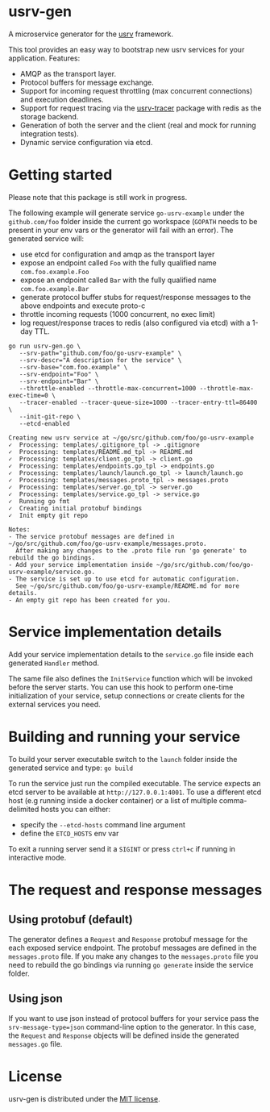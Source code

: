# usrv-gen

A microservice generator for the [usrv](https://github.com/achilleasa/usrv) framework.

This tool provides an easy way to bootstrap new usrv services for your application. Features:
- AMQP as the transport layer.
- Protocol buffers for message exchange.
- Support for incoming request throttling (max concurrent connections) and execution deadlines.
- Support for request tracing via the [usrv-tracer](https://github.com/achilleasa/usrv-tracer) package with redis as the storage backend.
- Generation of both the server and the client (real and mock for running integration tests).
- Dynamic service configuration via etcd.

# Getting started

Please note that this package is still work in progress.

The following example will generate service `go-usrv-example` under the `github.com/foo` folder inside the current
go workspace (`GOPATH` needs to be present in your env vars or the generator will fail with an error). The generated
service will:
- use etcd for configuration and amqp as the transport layer
- expose an endpoint called `Foo` with the fully qualified name `com.foo.example.Foo`
- expose an endpoint called `Bar` with the fully qualified name `com.foo.example.Bar`
- generate protocol buffer stubs for request/response messages to the above endpoints and execute proto-c
- throttle incoming requests (1000 concurrent, no exec limit)
- log request/response traces to redis (also configured via etcd) with a 1-day TTL.

```
go run usrv-gen.go \
   --srv-path="github.com/foo/go-usrv-example" \
   --srv-descr="A description for the service" \
   --srv-base="com.foo.example" \
   --srv-endpoint="Foo" \
   --srv-endpoint="Bar" \
   --throttle-enabled --throttle-max-concurrent=1000 --throttle-max-exec-time=0 \
   --tracer-enabled --tracer-queue-size=1000 --tracer-entry-ttl=86400 \
   --init-git-repo \
   --etcd-enabled

Creating new usrv service at ~/go/src/github.com/foo/go-usrv-example
✓  Processing: templates/.gitignore_tpl -> .gitignore
✓  Processing: templates/README.md_tpl -> README.md
✓  Processing: templates/client.go_tpl -> client.go
✓  Processing: templates/endpoints.go_tpl -> endpoints.go
✓  Processing: templates/launch/launch.go_tpl -> launch/launch.go
✓  Processing: templates/messages.proto_tpl -> messages.proto
✓  Processing: templates/server.go_tpl -> server.go
✓  Processing: templates/service.go_tpl -> service.go
✓  Running go fmt
✓  Creating initial protobuf bindings
✓  Init empty git repo

Notes:
- The service protobuf messages are defined in ~/go/src/github.com/foo/go-usrv-example/messages.proto.
  After making any changes to the .proto file run 'go generate' to rebuild the go bindings.
- Add your service implementation inside ~/go/src/github.com/foo/go-usrv-example/service.go.
- The service is set up to use etcd for automatic configuration.
  See ~/go/src/github.com/foo/go-usrv-example/README.md for more details.
- An empty git repo has been created for you.
```

# Service implementation details

Add your service implementation details to the `service.go` file inside each generated `Handler` method.

The same file also defines the `InitService` function which will be invoked before the server starts.
You can use this hook  to perform one-time initialization of your service, setup connections or create
clients for the external services you need.

# Building and running your service

To build your server executable switch to the `launch` folder inside the generated service and type:
`go build`

To run the service just run the compiled executable. The service expects an etcd server to be available at
`http://127.0.0.1:4001`. To use a different etcd host (e.g running inside a docker container) or a list
 of multiple comma-delimited hosts you can either:
- specify the `--etcd-hosts` command line argument
- define the `ETCD_HOSTS` env var

To exit a running server send it a `SIGINT` or press `ctrl+c` if running in interactive mode.

# The request and response messages

## Using protobuf (default)
The generator defines a `Request` and `Response` protobuf message for the each exposed service endpoint. The protobuf
messages are defined in the `messages.proto` file. If you make any changes to the `messages.proto` file you need to
rebuild the go bindings via running `go generate` inside the service folder.

## Using json

If you want to use json instead of protocol buffers for your service pass the
`srv-message-type=json` command-line option to the generator. In this case, the `Request` and
`Response` objects will be defined inside the generated `messages.go` file.

# License

usrv-gen is distributed under the [MIT license](https://github.com/achilleasa/usrv-genr/blob/master/LICENSE).
